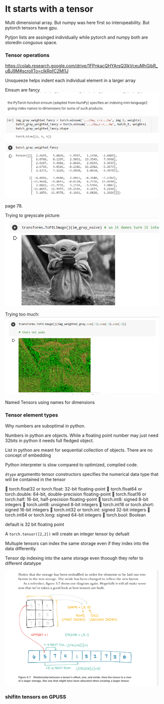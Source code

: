# It starts with a tensor

Multi dimensional array. But numpy was here first so interopeability. But pytorch tensors have gpu.

Pytjon lists are assinged individually while pytorch and numpy both are storedin conguous space.

### Tensor operations

https://colab.research.google.com/drive/1FPnkacQHYArsQ3lkVceuMhGibR_uBJ9M#scrollTo=cIkRpfC2Ml1J

Unsqueeze helps indent each individual element in a larger array

Einsum are fancy
![](einsum.png)

page 78.

Trying to greyscale picture:
![](grey_yoda.png)

Trying too much:
![](green_yoda.png)

Named Tensors
using names for dimensions

### Tensor element types

Why numbers are suboptimal in python.

Numbers in python are objects. While a floating point number may just need 32bits in python it needs full fledged object.

List in python are meant for sequential collection of objects. There are no concept of embedding

Python interpreter is slow compared to optimized, compiled code. 

`dtype` argumentto tensor constructors specifies the numerical data type that will be contained in the tensor

 torch.float32 or torch.float: 32-bit floating-point
 torch.float64 or torch.double: 64-bit, double-precision floating-point
 torch.float16 or torch.half: 16-bit, half-precision floating-point
 torch.int8: signed 8-bit integers
 torch.uint8: unsigned 8-bit integers
 torch.int16 or torch.short: signed 16-bit integers
 torch.int32 or torch.int: signed 32-bit integers
 torch.int64 or torch.long: signed 64-bit integers
 torch.bool: Boolean

default is 32 bit floating point

A `torch.tensor([2,2])` will create an integer tensor by defualt

Multuple tensors can index the same storage even if they index into the data differently.

Tensor dp indexing into the same storage even thoough they refer to different datatype

![](tensor_props.png)

### shifitn tensors on GPUSS
